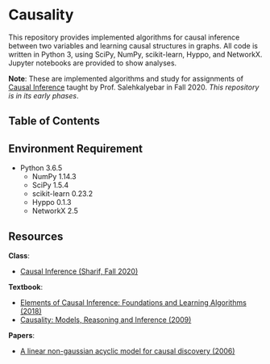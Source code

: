 # Causality
This repository provides implemented algorithms for causal inference between two variables and learning causal structures in graphs. All code is written in Python 3, using SciPy, NumPy, scikit-learn, Hyppo, and NetworkX. Jupyter notebooks are provided to show analyses.

**Note**: These are implemented algorithms and study for assignments of [Causal Inference](http://sina.sharif.ir/~saleh/CI.pdf) taught by Prof. Salehkalyebar in Fall 2020. *This repository is in its early phases*.

## Table of Contents

## Environment Requirement
* Python 3.6.5
    * NumPy 1.14.3
    * SciPy 1.5.4
    * scikit-learn 0.23.2
    * Hyppo 0.1.3
    * NetworkX 2.5
    
## Resources
**Class**:
- [Causal Inference (Sharif, Fall 2020)](http://sina.sharif.ir/~saleh/CI.pdf)

**Textbook**:
- [Elements of Causal Inference: Foundations and Learning Algorithms (2018)](https://mitpress.mit.edu/books/elements-causal-inference)
- [Causality: Models, Reasoning and Inference (2009)](http://bayes.cs.ucla.edu/BOOK-2K)

**Papers**:
- [A linear non-gaussian acyclic model for causal discovery (2006)](http://www.jmlr.org/papers/volume7/shimizu06a/shimizu06a.pdf)
